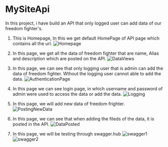 # MySiteApi

In this project, i have build an API that only logged user can add data of our freedom fighter's.

1. This is Homepage, In this we get default HomePage of API page which contains all the url.
![Homepage](https://user-images.githubusercontent.com/71487002/134858622-25d7d782-931d-42fb-90ee-d410edb4ae8f.PNG)

2. In this page, we get all the data of freedom fighter that are name, Alias and description which are posted on the API.
![DataViews](https://user-images.githubusercontent.com/71487002/134858771-8f251cec-3b9f-4a9c-9600-5d11b6007720.PNG)

3. In this page, we can see that only logging user that is admin can add the data of freedom fighter. Wthout the logging user cannot able to add the data.
![AuthenticationPage](https://user-images.githubusercontent.com/71487002/134859098-aceaeef3-9648-402e-9015-cde480782f75.PNG)

4. In this page we can see login page, in which username and password of admin were used to access the data or add the data.
![Logging](https://user-images.githubusercontent.com/71487002/134859286-874da629-7a88-4d10-a9c2-4ea88cc7ee93.PNG)

5. In this page, we will add new data of freedom frighter.
![PostingNewData](https://user-images.githubusercontent.com/71487002/135078263-0493b968-61eb-412b-a487-da45dfe9c04f.PNG)

6. In this page, we can see that when adding the fileds of the data, it is posted in the API.
![DataPosted](https://user-images.githubusercontent.com/71487002/135078378-47c3aa6f-956f-4cd1-83f7-5d23ccd249cd.PNG)

7. In this page, we will be testing through swagger.hub
![swagger1](https://user-images.githubusercontent.com/71487002/135081779-35a27979-5303-4dfc-a5d4-3a85105aa714.PNG)
![swagger2](https://user-images.githubusercontent.com/71487002/135082502-f6e15631-aa82-4201-9886-6a6512b5e4b8.PNG)




